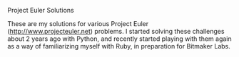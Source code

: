 Project Euler Solutions

These are my solutions for various Project Euler (http://www.projecteuler.net) problems. I started solving these challenges about 2 years ago with Python, and recently started playing with them again as a way of familiarizing myself with Ruby, in preparation for Bitmaker Labs. 
